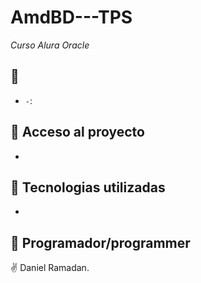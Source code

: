 # AmdBD---TPS

<em> Curso Alura Oracle </em>

## :hammer:

- `-`:

## 📁 Acceso al proyecto

-

## :green_book: Tecnologias utilizadas

-

## :memo: Programador/programmer

:v: Daniel Ramadan.
